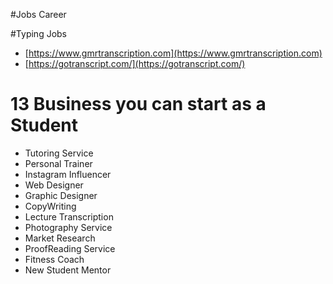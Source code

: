 #Jobs Career 


#Typing Jobs 
- [https://www.gmrtranscription.com](https://www.gmrtranscription.com)
- [https://gotranscript.com/](https://gotranscript.com/)


# 13 Business you can start as a Student 
- Tutoring Service 
- Personal Trainer
- Instagram Influencer
- Web Designer
- Graphic Designer
- CopyWriting
- Lecture Transcription 
- Photography Service 
- Market Research
- ProofReading Service
- Fitness Coach
- New Student Mentor 


